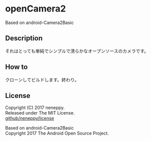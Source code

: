 # openCamera2
Based on android-Camera2Basic

## Description
それはとっても単純でシンプルで清らかなオープンソースのカメラです。

## How to
クローンしてビルドします。終わり。  

## License
Copyright (C) 2017 neneppy.  
Released under The MIT License.  
[github/neneppy/license](https://github.com/neneppy/license)  

Based on android-Camera2Basic  
Copyright 2017 The Android Open Source Project.
